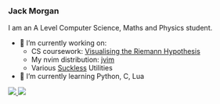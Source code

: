 ### Jack Morgan

<!--

- 🔭 I’m currently working on ...
- 🌱 I’m currently learning ...
- 👯 I’m looking to collaborate on ...
- 🤔 I’m looking for help with ...
- 💬 Ask me about ...
- 📫 How to reach me: ...
- 😄 Pronouns: ...
- ⚡ Fun fact: ...
-->
I am an A Level Computer Science, Maths and Physics student.

- 🔭 I’m currently working on:
  - CS coursework: [Visualising the Riemann Hypothesis](https://www.github.com/jackm245/Riemann-Hypothesis)
  - My nvim distribution: [jvim](https://www.github.com/jackm245/jvim)
  - Various [Suckless](https://www.suckless.org/) Utilities
- 🌱 I’m currently learning Python, C, Lua
<!-- 👯 I’m looking to collaborate on ...
- 🤔 I’m looking for help with ...
- 💬 Ask me about ...
- 📫 How to reach me: ...
- 😄 Pronouns: ...
- ⚡ Fun fact: ...
-->

<a href="https://github.com/jackm245">
  <img align="centre" src="https://github-readme-stats.vercel.app/api?username=jackm245&theme=github_dark&show_icons=true&hide=issues" />
</a>
<a href="https://github.com/jackm245">
  <img align="centre" src="https://github-readme-stats.vercel.app/api/top-langs/?username=jackm245&theme=github_dark" />
</a>



